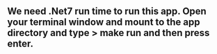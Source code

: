 ## We need .Net7 run time to run this app. Open your terminal window and mount to the app directory and type > make run and then press enter.
